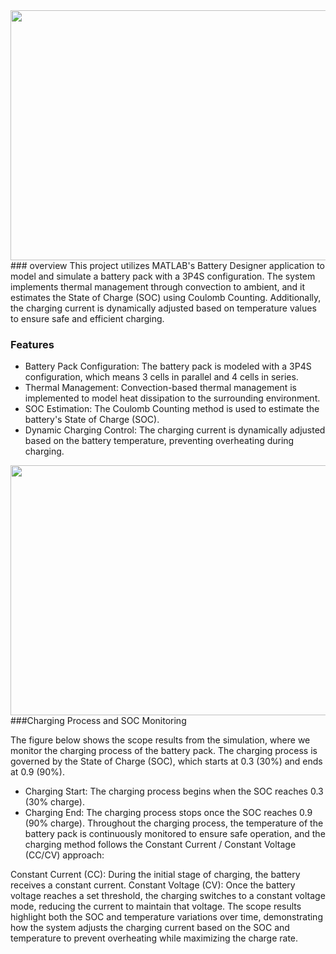 <div align="center">
<img src="https://github.com/user-attachments/assets/442f0478-ea67-4a02-bfaa-66b1123c7bee" width="800px" height="400px "></img>
</div>
### overview
This project utilizes MATLAB's Battery Designer application to model and simulate a battery pack with a 3P4S configuration.
The system implements thermal management through convection to ambient, and it estimates the State of Charge (SOC) using Coulomb Counting. 
Additionally, the charging current is dynamically adjusted based on temperature values to ensure safe and efficient charging.

### Features
- Battery Pack Configuration: The battery pack is modeled with a 3P4S configuration, which means 3 cells in parallel and 4 cells in series.
- Thermal Management: Convection-based thermal management is implemented to model heat dissipation to the surrounding environment.
- SOC Estimation: The Coulomb Counting method is used to estimate the battery's State of Charge (SOC).
- Dynamic Charging Control: The charging current is dynamically adjusted based on the battery temperature, preventing overheating during charging.

<div align="center">
<img src="https://github.com/user-attachments/assets/f4111b0a-5946-4bf5-849d-2f4f51ef6c8b" width="800px" height="400px "></img>
</div>
###Charging Process and SOC Monitoring

The figure below shows the scope results from the simulation, where we monitor the charging process of the battery pack. The charging process is governed by the State of Charge (SOC), which starts at 0.3 (30%) and ends at 0.9 (90%).

- Charging Start: The charging process begins when the SOC reaches 0.3 (30% charge).
- Charging End: The charging process stops once the SOC reaches 0.9 (90% charge).
Throughout the charging process, the temperature of the battery pack is continuously monitored to ensure safe operation, and the charging method follows the Constant Current / Constant Voltage (CC/CV) approach:

Constant Current (CC): During the initial stage of charging, the battery receives a constant current.
Constant Voltage (CV): Once the battery voltage reaches a set threshold, the charging switches to a constant voltage mode, reducing the current to maintain that voltage.
The scope results highlight both the SOC and temperature variations over time, demonstrating how the system adjusts the charging current based on the SOC and temperature to prevent overheating while maximizing the charge rate.
